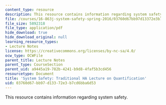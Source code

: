 ```yaml
---
content_type: resource
description: This resource contains information regarding system safety.
file: /courses/16-863j-system-safety-spring-2016/03760d67bb97d13372e3b7cd6bba6d53_MIT16_863JS16_LecNotes4.pdf
file_size: 5892318
file_type: application/pdf
hide_download: true
hide_download_original: null
learning_resource_types:
- Lecture Notes
license: https://creativecommons.org/licenses/by-nc-sa/4.0/
ocw_type: OCWFile
parent_title: Lecture Notes
parent_type: CourseSection
parent_uid: a9445a19-782b-4241-b9d8-4faf5b3cd456
resourcetype: Document
title: 'System Safety: Traditional HA Lecture on Quantification'
uid: 03760d67-bb97-d133-72e3-b7cd6bba6d53
---
```

This resource contains information regarding system safety.